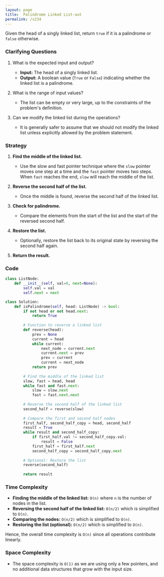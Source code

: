 ```yaml
---
layout: page
title:  Palindrome Linked List-out
permalink: /s234
---
```

Given the head of a singly linked list, return `true` if it is a palindrome or `false` otherwise.

### Clarifying Questions
1. What is the expected input and output?
   - **Input:** The head of a singly linked list.
   - **Output:** A boolean value (`True` or `False`) indicating whether the linked list is a palindrome.

2. What is the range of input values?
   - The list can be empty or very large, up to the constraints of the problem's definition.

3. Can we modify the linked list during the operations?
   - It is generally safer to assume that we should not modify the linked list unless explicitly allowed by the problem statement.

### Strategy
1. **Find the middle of the linked list.**
   - Use the slow and fast pointer technique where the `slow` pointer moves one step at a time and the `fast` pointer moves two steps. When `fast` reaches the end, `slow` will reach the middle of the list.

2. **Reverse the second half of the list.**
   - Once the middle is found, reverse the second half of the linked list.

3. **Check for palindrome.**
   - Compare the elements from the start of the list and the start of the reversed second half.

4. **Restore the list.**
   - Optionally, restore the list back to its original state by reversing the second half again.

5. **Return the result.**

### Code
```python
class ListNode:
    def __init__(self, val=0, next=None):
        self.val = val
        self.next = next

class Solution:
    def isPalindrome(self, head: ListNode) -> bool:
        if not head or not head.next:
            return True
        
        # Function to reverse a linked list
        def reverse(head):
            prev = None
            current = head
            while current:
                next_node = current.next
                current.next = prev
                prev = current
                current = next_node
            return prev
        
        # Find the middle of the linked list
        slow, fast = head, head
        while fast and fast.next:
            slow = slow.next
            fast = fast.next.next
        
        # Reverse the second half of the linked list
        second_half = reverse(slow)
        
        # Compare the first and second half nodes
        first_half, second_half_copy = head, second_half
        result = True
        while result and second_half_copy:
            if first_half.val != second_half_copy.val:
                result = False
            first_half = first_half.next
            second_half_copy = second_half_copy.next
        
        # Optional: Restore the list
        reverse(second_half)
        
        return result
```

### Time Complexity
- **Finding the middle of the linked list:** `O(n)` where `n` is the number of nodes in the list.
- **Reversing the second half of the linked list:** `O(n/2)` which is simplified to `O(n)`.
- **Comparing the nodes:** `O(n/2)` which is simplified to `O(n)`.
- **Restoring the list (optional):** `O(n/2)` which is simplified to `O(n)`.

Hence, the overall time complexity is `O(n)` since all operations contribute linearly.

### Space Complexity
- The space complexity is `O(1)` as we are using only a few pointers, and no additional data structures that grow with the input size.